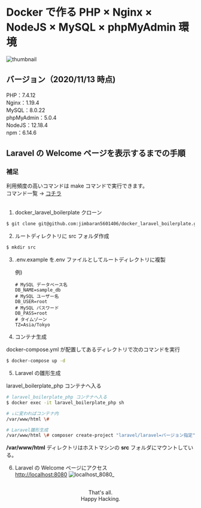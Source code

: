 # Docker で作る PHP × Nginx × NodeJS × MySQL × phpMyAdmin 環境

![thumbnail](https://user-images.githubusercontent.com/45201545/99015118-90872f00-2597-11eb-9807-5af08ca7a000.png)

## バージョン（2020/11/13 時点)

PHP：7.4.12  
Nginx：1.19.4  
MySQL：8.0.22  
phpMyAdmin：5.0.4  
NodeJS：12.18.4  
npm：6.14.6

## Laravel の Welcome ページを表示するまでの手順

### 補足

<p>利用頻度の高いコマンドは make コマンドで実行できます。<br>コマンド一覧 → <a href="https://github.com/jimbaran5601406/docker_laravel_boilerplate/blob/master/Makefile">コチラ</a><br><br></p>

1. docker_laravel_boilerplate クローン

```bash
$ git clone git@github.com:jimbaran5601406/docker_laravel_boilerplate.git
```

2. ルートディレクトリに src フォルダ作成

```bash
$ mkdir src
```

3. .env.example を.env ファイルとしてルートディレクトリに複製

    例)

    ```bash:.env
    # MySQL データベース名
    DB_NAME=sample_db
    # MySQL ユーザー名
    DB_USER=root
    # MySQL パスワード
    DB_PASS=root
    # タイムゾーン
    TZ=Asia/Tokyo
    ```

4. コンテナ生成

docker-compose.yml が配置してあるディレクトリで次のコマンドを実行

```bash
$ docker-compose up -d
```

5. Laravel の雛形生成

laravel_boilerplate_php コンテナへ入る

```bash
# laravel_boilerplate_php コンテナへ入る
$ docker exec -it laravel_boilerplate_php sh

# ↓に変わればコンテナ内
/var/www/html \#

# Laravel雛形生成
/var/www/html \# composer create-project "laravel/laravel=バージョン指定" .
```

**/var/www/html** ディレクトリはホストマシンの **src** フォルダにマウントしている。

6. Laravel の Welcome ページにアクセス  
   <http://localhost:8080>
   ![localhost_8080_](https://user-images.githubusercontent.com/45201545/99015071-6e8dac80-2597-11eb-9c04-0d7a09285478.png)

<p align="center">
<br>
That's all.<br>
Happy Hacking.
</p>
